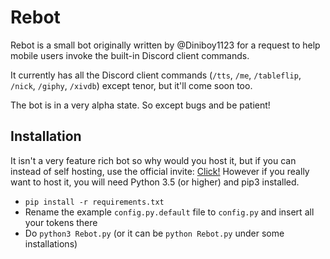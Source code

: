 
# Rebot
Rebot is a small bot originally written by @Diniboy1123 for a request to help mobile users invoke the built-in Discord client commands.

It currently has all the Discord client commands (`/tts`, `/me`, `/tableflip`, `/nick`, `/giphy`, `/xivdb`) except tenor, but it'll come soon too.

The bot is in a very alpha state. So except bugs and be patient!

## Installation
It isn't a very feature rich bot so why would you host it, but if you can instead of self hosting, use the official invite: [Click!](https://discordapp.com/oauth2/authorize?client_id=496342781065953282&scope=bot&permissions=738253888)
However if you really want to host it, you will need Python 3.5 (or higher) and pip3 installed.
 - `pip install -r requirements.txt`
 - Rename the example `config.py.default`  file to `config.py` and insert all your tokens there
 - Do `python3 Rebot.py` (or it can be `python Rebot.py` under some installations)
